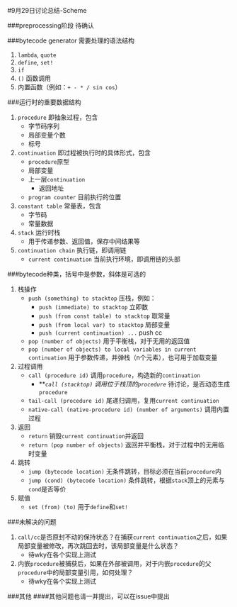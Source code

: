 
#9月29日讨论总结-Scheme

###preprocessing阶段
	待确认

###bytecode generator 需要处理的语法结构
1. `lambda`, `quote`
2. `define`, `set!`
3. `if`
4. `()` 函数调用
5. 内置函数（例如：`+ - * / sin cos`）

###运行时的重要数据结构
1. `procedure` 即抽象过程，包含
    * 字节码序列
    * 局部变量个数
    * 标号
2. `continuation` 即过程被执行时的具体形式，包含
    * `procedure`原型
    * 局部变量
    * 上一层`continuation`
    	* 返回地址
    * `program counter` 目前执行的位置
3. `constant table` 常量表，包含
    * 字节码
    * 常量数据
4. `stack` 运行时栈
    * 用于传递参数、返回值，保存中间结果等
5. `continuation chain` 执行链，即调用链
	* `current continuation` 当前执行环境，即调用链的头部

###bytecode种类，括号中是参数，斜体是可选的
1. 栈操作
	* `push (something) to stacktop` 压栈，例如：   
   		* `push (immediate) to stacktop` 立即数
   		* `push (from const table) to stacktop` 取常量
   		* `push (from local var) to stacktop` 局部变量
   		* `push (current continuation) ...` push cc
    * `pop (number of objects)` 用于平衡栈，对于无用的返回值
    * `pop (number of objects) to local variables in current continuation` 用于参数传递，并弹栈（n个元素），也可用于加载变量
2. 过程调用
    * `call (procedure id)` 调用`procedure`，构造新的`continuation`
    	* **_`call (stacktop)` 调用位于栈顶的`procedure`_ 待讨论，是否动态生成`procedure`
    * `tail-call (procedure id)` 尾递归调用，复用`current continuation`
    * `native-call (native-procedure id) (number of arguments)` 调用内置过程
3. 返回
    * `return` 销毁`current continuation`并返回
    * `return (pop number of objects)` 返回并平衡栈，对于过程中的无用临时变量
4. 跳转
    * `jump (bytecode location)` 无条件跳转，目标必须在当前`procedure`内
    * `jump (cond) (bytecode location)` 条件跳转，根据`stack`顶上的元素与`cond`是否等价
5. 赋值
	* `set (from) (to)` 用于`define`和`set!` 


###未解决的问题
1. `call/cc`是否原封不动的保持状态？在捕获`current continuation`之后，如果局部变量被修改，再次跳回去时，该局部变量是什么状态？
    * 待wky在各个实现上测试
2. 内嵌`procedure`被捕获后，如果在外部被调用，对于内嵌`procedure`的父`procedure`中的局部变量引用，如何处理？
	* 待wky在各个实现上测试


###其他
####其他问题也请一并提出，可以在issue中提出